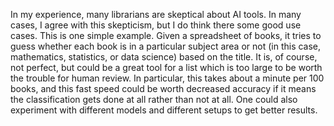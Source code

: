 In my experience, many librarians are skeptical about AI tools.
In many cases, I agree with this skepticism, but I do think there
some good use cases. This is one simple example. Given a spreadsheet
of books, it tries to guess whether each book is in a particular
subject area or not (in this case, mathematics, statistics, or data
science) based on the title. It is, of course, not perfect, but
could be a great tool for a list which is too large to be worth
the trouble for human review. In particular, this takes about a
minute per 100 books, and this fast speed could be worth decreased
accuracy if it means the classification gets done at all rather
than not at all. One could also experiment with different models
and different setups to get better results.
